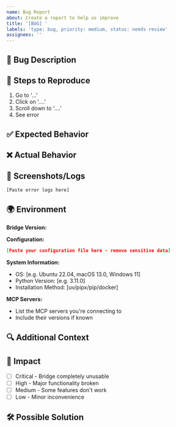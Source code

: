 ```yaml
---
name: Bug Report
about: Create a report to help us improve
title: '[BUG] '
labels: 'type: bug, priority: medium, status: needs review'
assignees: ''
---
```


## 🐛 Bug Description

<!-- A clear and concise description of what the bug is -->

## 🔄 Steps to Reproduce

1. Go to '...'
2. Click on '....'
3. Scroll down to '....'
4. See error

## ✅ Expected Behavior

<!-- A clear description of what you expected to happen -->

## ❌ Actual Behavior

<!-- A clear description of what actually happened -->

## 📸 Screenshots/Logs

<!-- If applicable, add screenshots or logs to help explain your problem -->

```
[Paste error logs here]
```

## 🌍 Environment

**Bridge Version:**
<!-- Run `mcp-foxxy-bridge --version` -->

**Configuration:**
```json
[Paste your configuration file here - remove sensitive data]
```

**System Information:**
- OS: [e.g. Ubuntu 22.04, macOS 13.0, Windows 11]
- Python Version: [e.g. 3.11.0]
- Installation Method: [uv/pipx/pip/docker]

**MCP Servers:**
- List the MCP servers you're connecting to
- Include their versions if known

## 🔍 Additional Context

<!-- Add any other context about the problem here -->

## 🎯 Impact

- [ ] Critical - Bridge completely unusable
- [ ] High - Major functionality broken
- [ ] Medium - Some features don't work
- [ ] Low - Minor inconvenience

## 🛠️ Possible Solution

<!-- If you have ideas for fixing the issue, describe them here -->
